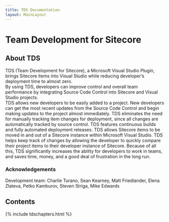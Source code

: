 ```yaml
---
title: TDS Documentation
layout: MainLayout
---
```

 
# Team Development for Sitecore 

## About TDS

TDS (Team Development for Sitecore), a Microsoft Visual Studio Plugin, brings Sitecore items into Visual Studio while reducing developer’s deployment time to almost zero.  
By using TDS, developers can improve control and overall team performance by integrating Source Code Control into Sitecore and Visual Studio projects.  
TDS allows new developers to be easily added to a project. New developers can get the most recent updates from the Source Code Control and begin making 
updates to the project almost immediately.  TDS eliminates the need for manually tracking item changes for deployment, since all changes are automatically 
tracked by source control.  TDS features continuous builds and fully automated deployment releases.  TDS allows Sitecore items to be moved in and out of a 
Sitecore instance within Microsoft Visual Studio.  TDS helps keep track of changes by allowing the developer to quickly compare their project items to their developer 
instance of Sitecore.  Because of all this, TDS significantly increases the ability for developers to work in teams, and saves time, money, and a good deal of 
frustration in the long run. 

### Acknowledgements

Development team: Charlie Turano, Sean Kearney, Matt Friedlander, Elena Zlateva, Petko Kamburov, Steven Striga, Mike Edwards 

## Contents

{% include tdschapters.html %}